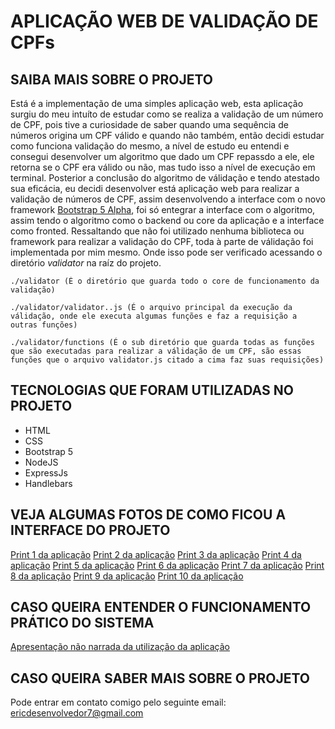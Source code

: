 # APLICAÇÃO WEB DE VALIDAÇÃO DE CPFs

## SAIBA MAIS SOBRE O PROJETO

Está é a implementação de uma simples aplicação web, esta aplicação surgiu do meu intuíto de estudar como se realiza a validação de um número de CPF, pois tive a curiosidade de saber quando uma sequência de números origina um CPF válido e quando não também, então decidi estudar como funciona validação do mesmo, a nível de estudo eu entendi e consegui desenvolver um algoritmo que dado um CPF repassdo a ele, ele retorna se o CPF era válido ou não, mas tudo isso a nível de execução em terminal. Posterior a conclusão do algoritmo de válidação e tendo atestado sua eficácia, eu decidi desenvolver está aplicação web para realizar a validação de números de CPF, assim desenvolvendo a interface com o novo framework [Bootstrap 5 Alpha](https://blog.getbootstrap.com/2020/06/16/bootstrap-5-alpha/), foi só entegrar a interface com o algoritmo, assim tendo o algoritmo como o backend ou core da aplicação e a interface como fronted. Ressaltando que não foi utilizado nenhuma biblioteca ou framework para realizar a validação do CPF, toda à parte de válidação foi implementada por mim mesmo. Onde isso pode ser verificado acessando o diretório _validator_ na raíz do projeto.

    ./validator (É o diretório que guarda todo o core de funcionamento da validação)

    ./validator/validator..js (É o arquivo principal da execução da válidação, onde ele executa algumas funções e faz a requisição a outras funções)

    ./validator/functions (É o sub diretório que guarda todas as funções que são executadas para realizar a válidação de um CPF, são essas funções que o arquivo validator.js citado a cima faz suas requisições)


## TECNOLOGIAS QUE FORAM UTILIZADAS NO PROJETO
* HTML
* CSS
* Bootstrap 5
* NodeJS
* ExpressJs
* Handlebars

## VEJA ALGUMAS FOTOS DE COMO FICOU A INTERFACE DO PROJETO

[Print 1 da aplicação](https://github.com/ericrodriguesfer/utilities-readme/blob/master/cpf-validator/img-1.png)
[Print 2 da aplicação](https://github.com/ericrodriguesfer/utilities-readme/blob/master/cpf-validator/img-2.png)
[Print 3 da aplicação](https://github.com/ericrodriguesfer/utilities-readme/blob/master/cpf-validator/img-3.png)
[Print 4 da aplicação](https://github.com/ericrodriguesfer/utilities-readme/blob/master/cpf-validator/img-4.png)
[Print 5 da aplicação](https://github.com/ericrodriguesfer/utilities-readme/blob/master/cpf-validator/img-5.png)
[Print 6 da aplicação](https://github.com/ericrodriguesfer/utilities-readme/blob/master/cpf-validator/img-6.png)
[Print 7 da aplicação](https://github.com/ericrodriguesfer/utilities-readme/blob/master/cpf-validator/img-7.png)
[Print 8 da aplicação](https://github.com/ericrodriguesfer/utilities-readme/blob/master/cpf-validator/img-8.png)
[Print 9 da aplicação](https://github.com/ericrodriguesfer/utilities-readme/blob/master/cpf-validator/img-9.png)
[Print 10 da aplicação](https://github.com/ericrodriguesfer/utilities-readme/blob/master/cpf-validator/img-10.png)

## CASO QUEIRA ENTENDER O FUNCIONAMENTO PRÁTICO DO SISTEMA

[Apresentação não narrada da utilização da aplicação](https://youtu.be/vjipwMjTvVs)

## CASO QUEIRA SABER MAIS SOBRE O PROJETO

Pode entrar em contato comigo pelo seguinte email: ericdesenvolvedor7@gmail.com